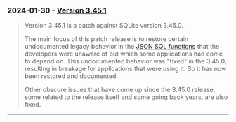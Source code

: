 ### 2024\-01\-30 \- [Version 3\.45\.1](releaselog/3_45_1.html)


> Version 3\.45\.1 is a patch against SQLite version 3\.45\.0\.
> 
> The main focus of this patch release is to restore certain
> undocumented legacy behavior in the [JSON SQL functions](json1.html) that
> the developers were unaware of but which some applications
> had come to depend on. This undocumented behavior was "fixed"
> in the 3\.45\.0, resulting in breakage for applications that were
> using it. So it has now been restored and documented.
> 
> Other obscure issues that have come up since the 3\.45\.0 release,
> some related to the release itself and some going back years,
> are also fixed.



---

